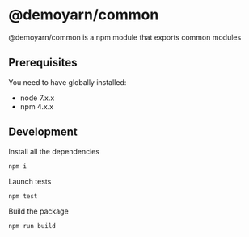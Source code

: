 # @demoyarn/common

@demoyarn/common is a npm module that exports common modules

## Prerequisites

You need to have globally installed:

* node 7.x.x
* npm 4.x.x

## Development

Install all the dependencies

```
npm i
```

Launch tests

```
npm test
```

Build the package

```
npm run build
```